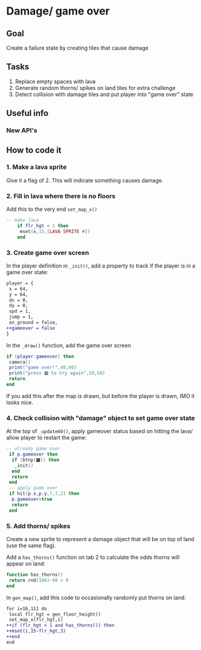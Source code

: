 # Damage/ game over
## Goal
Create a failure state by creating tiles that cause damage
## Tasks
1. Replace empty spaces with lava
2. Generate random thorns/ spikes on land tiles for extra challenge
3. Detect collision with damage tiles and put player into "game over" state
## Useful info
### New API's

## How to code it
### 1. Make a lava sprite

Give it a flag of 2. This will indicate something causes damage.

### 2. Fill in lava where there is no floors

Add this to the very end `set_map_x()`
```lua
-- make lava
	if flr_hgt < 1 then
	 mset(x,15,[LAVA SPRITE #])
	end

```

### 3. Create game over screen

In the player definition in `_init()`, add a property to track if the player is in a game over state:

```diff
player = {
 x = 64,
 y = 64,
 dx = 0,
 dy = 0,
 spd = 1,
 jump = 1,
 on_ground = false,
++gameover = false
}
```

In the `_draw()` function, add the game over screen
```lua
if (player.gameover) then
 camera()
 print("game over!",40,60)
 print("press 🅾️ to try again",20,68)
 return
end
```

If you add this after the map is drawn, but before the player is drawn, IMO it looks nice.

### 4. Check collision with "damage" object to set game over state
At the top of `_update60()`, apply gameover status based on hitting the lava/ allow player to restart the game:

```lua
-- already game over
 if p.gameover then
  if (btnp(🅾️)) then
   _init()
  end
  return
 end
 -- apply game over
 if hit(p.x,p.y,7,7,2) then
  p.gameover=true
  return
 end

```

### 5. Add thorns/ spikes

Create a new sprite to represent a damage object that will be on top of land (use the same flag).

Add a `has_thorns()` function on tab 2 to calculate the odds thorns will appear on land:
```lua
function has_thorns()
 return rnd(100)-90 > 0
end
```

In `gen_map()`, add this code to occasionally randomly put thorns on land:
```diff
for i=16,111 do
 local flr_hgt = gen_floor_height()
 set_map_x(flr_hgt,i)
++if (flr_hgt > 1 and has_thorns()) then
++mset(i,15-flr_hgt,3)
++end
end
```